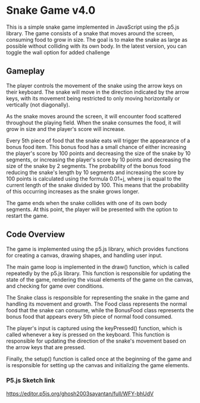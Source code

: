 # **Snake Game v4.0**

This is a simple snake game implemented in JavaScript using the p5.js library. The game consists of a snake that moves around the screen, consuming food to grow in size. The goal is to make the snake as large as possible without colliding with its own body. In the latest version, you can toggle the wall option for added challenge

## Gameplay

The player controls the movement of the snake using the arrow keys on their keyboard. The snake will move in the direction indicated by the arrow keys, with its movement being restricted to only moving horizontally or vertically (not diagonally).

As the snake moves around the screen, it will encounter food scattered throughout the playing field. When the snake consumes the food, it will grow in size and the player's score will increase.

Every 5th piece of food that the snake eats will trigger the appearance of a bonus food item. This bonus food has a small chance of either increasing the player's score by 100 points and decreasing the size of the snake by 10 segments, or increasing the player's score by 10 points and decreasing the size of the snake by 2 segments. The probability of the bonus food reducing the snake's length by 10 segments and increasing the score by 100 points is calculated using the formula 0.01+j, where j is equal to the current length of the snake divided by 100. This means that the probability of this occurring increases as the snake grows longer.

The game ends when the snake collides with one of its own body segments. At this point, the player will be presented with the option to restart the game.

## Code Overview

The game is implemented using the p5.js library, which provides functions for creating a canvas, drawing shapes, and handling user input.

The main game loop is implemented in the draw() function, which is called repeatedly by the p5.js library. This function is responsible for updating the state of the game, rendering the visual elements of the game on the canvas, and checking for game over conditions.

The Snake class is responsible for representing the snake in the game and handling its movement and growth. The Food class represents the normal food that the snake can consume, while the BonusFood class represents the bonus food that appears every 5th piece of normal food consumed.

The player's input is captured using the keyPressed() function, which is called whenever a key is pressed on the keyboard. This function is responsible for updating the direction of the snake's movement based on the arrow keys that are pressed.

Finally, the setup() function is called once at the beginning of the game and is responsible for setting up the canvas and initializing the game elements.

### P5.js Sketch link
https://editor.p5js.org/ghosh2003sayantan/full/WFY-bhUdV
